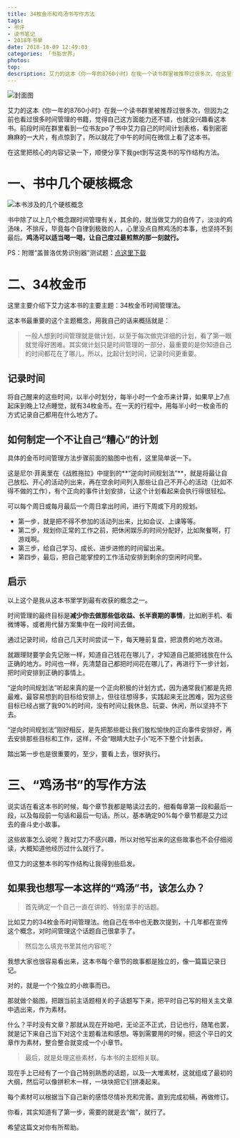 ```yaml
---
title: 34枚金币和鸡汤书写作方法
tags:
- 书评
- 读书笔记
- 2018年书单
date: 2018-10-09 12:49:03
categories: 「书影世界」
photos:
top:
description: 艾力的这本《你一年的8760小时》在我一个读书群里被推荐过很多次，在这里把核心的内容记录一下，顺便分享下我get到写这类书的写作结构方法。
---
```

![封面图](封面.jpg)

艾力的这本《你一年的8760小时》在我一个读书群里被推荐过很多次，但因为之前也看过很多时间管理的书籍，觉得自己这方面能力还不错，也就没兴趣看这本书。前段时间在群里看到一位书友po了书中艾力自己的时间计划表格，看到密密麻麻的一大片，有点惊到了，所以就花了中午的时间在微信上看了这本书。

在这里把核心的内容记录一下，顺便分享下我get到写这类书的写作结构方法。

# 一、书中几个硬核概念

![本书涉及的几个硬核概念](金币.png)

书中除了以上几个概念跟时间管理有关，其余的，就当做艾力的自传了，淡淡的鸡汤味，不排斥，毕竟每个自律到极致的人，心里没点自熬鸡汤的本事，也坚持不到最后。**鸡汤可以适当喝一喝，让自己度过最煎熬的那一刻就行。**

PS：附赠“盖普洛优势识别器”测试题：[点这里下载](https://github.com/hormoyo/hormoyo.github.io/blob/hexo/source/_posts/39-34-gold-coin-new/%E5%8F%91%E7%8E%B0%E4%BD%A0%E7%9A%84%E4%BC%98%E5%8A%BF.xls)

# 二、34枚金币

这里主要介绍下艾力这本书的主要主题：34枚金币时间管理法。

这本书最重要的这个主题概念，用我自己的话来概括就是：

>一般人想到时间管理就是做计划，以至于每次做完详细的计划，看了第一眼就觉得好困难。其实做计划只是时间管理的一部分，最重要的是你知道自己的时间都花在了哪儿，所以，比起计划时间，记录时间更重要。

## 记录时间

将自己醒来的这些时间，以半小时划分，每半小时一个金币来计算，如果早上7点起床到晚上12点睡觉，就有34枚金币。在一天的行程中，用每半小时一枚金币的方式记录自己都用在什么地方了。

## 如何制定一个不让自己“糟心”的计划

具体的金币时间管理方法步骤前面的脑图中也有，这里简单说一下。

这是尼尔·菲奥里在《战胜拖拉》中提到的**“逆向时间规划法”**，就是将最让自己放松、开心的活动列出来，再在空余时间列入那些让自己不开心的活动（比如不得不做的工作），有个正向的事件计划安排，让这个计划看起来会执行得很轻松。

可以每个周日或每月最后一个周日拿出时间，进行下周或下月的规划。

- 第一步，就是把不得不参加的活动列出来，比如会议、上课等等。
- 第二步，规划你正常的工作之前，把休闲娱乐的时间分配好，比如聚餐啊，打游戏啊。
- 第三步，给自己学习、成长、进步进修的时间留出来。
- 第四步，最后，把自己能掌控的工作活动安排到剩余的空闲时间里。

## 启示

以上这个是我从这本书里学到最有收获的概念之一。

时间管理的最终目标是**减少你去做那些低收益、长半衰期的事情**，比如刷手机、看微博等，或者用代替方案集中在一段时间去做。

通过记录时间，给自己几天时间尝试一下，每天睡前复盘，把浪费的地方改进。

就跟理财要学会先记账一样，知道自己钱花在哪儿了，才知道自己能把钱放在什么正确的地方。时间也一样，先清楚自己都把时间花在哪儿了，再进行下一步计划，把时间安排到正确的事情上。

“逆向时间规划法”听起来真的是一个正向积极的计划方式，因为通常我们都是先把最难、最容易想到的目标给安排上，但往往想得多，实践起来无比困难，因为这些目标已经占据了我90%的时间，没有时间让我休息、玩耍、休闲，所以坚持不下去。

“逆向时间规划法”刚好相反，是先把那些能让我们放松愉快的正向事件安排好，再去安排那些目标和工作，这样，不会“眼睛大肚子小”吃不下整个计划表。

踏出第一步也是很重要的，至少，要看上去，很好执行。

# 三、“鸡汤书”的写作方法

说实话在看这本书的时候，每个章节我都是略读过去的，细看每章第一段和最后一段，以及每段前一句话和最后一句话。所以，基本确定90%每个章节都是艾力过去的奋斗史小故事。

这些故事怎么说呢？我对艾力不感兴趣，所以对他写出来的这些故事也不会仔细阅读，大概知道他经历过什么就行了。

但艾力的这整本书的写作结构让我得到些启发。

## 如果我也想写一本这样的“鸡汤”书，该怎么办？

>首先确定一个自己一直在讲的、特别拿手的话题。

比如艾力的34枚金币时间管理法。他自己在书中也无数次提到，十几年都在宣传这个概念，对时间管理这个话题自己很拿手了。

>然后怎么填充书里其他内容呢？

我想大家也很容易看出来，这本书每个章节的故事都是独立的，像一篇篇记录日记。

对的，就是一个个独立的小故事而已。

那就做个脑图，把跟当前主话题相关的子话题写下来，把平时自己写的相关主文章中选出来，作为素材。

什么？平时没有文章？那就从现在开始吧，无论正不正式，日记也行，随笔也罢，就是记下来自己当下对这个主题看法和感想。等到需要用的时候，把这个平日的文章作为素材，整合整合就变成一个小章节。

>最后，就是处理这些素材，与本书的主题相关联。

现在手上已经有了一个自己特别熟悉的话题，以及一大堆素材，这就组成了最初的大纲，然后可以像拼积木一样，一块块把它们拼凑起来。

每个素材可以根据当下自己新的感悟尽情补充和完善。直到完成初稿，再做修订。

你看，其实知道有了第一步，需要的就是去“做”，就行了。

希望这篇文对你有所帮助。
